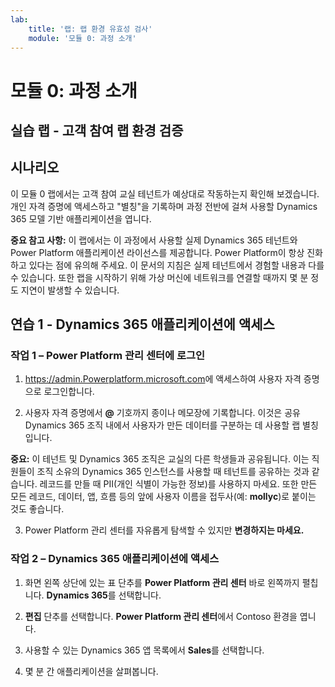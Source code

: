 ```yaml
---
lab:
    title: '랩: 랩 환경 유효성 검사'
    module: '모듈 0: 과정 소개'
---
```



모듈 0: 과정 소개
========================

## 실습 랩 - 고객 참여 랩 환경 검증 

시나리오
--------

이 모듈 0 랩에서는 고객 참여 교실 테넌트가 예상대로 작동하는지 확인해 보겠습니다. 개인 자격 증명에 액세스하고 "별칭"을 기록하며 과정 전반에 걸쳐 사용할 Dynamics 365 모델 기반 애플리케이션을 엽니다. 

**중요 참고 사항:** 이 랩에서는 이 과정에서 사용할 실제 Dynamics 365 테넌트와
Power Platform 애플리케이션 라이선스를
제공합니다. Power Platform이 항상 진화하고 있다는 점에 유의해 주세요. 이
문서의 지침은 실제 테넌트에서 경험할 내용과
다를 수 있습니다. 또한 랩을 시작하기 위해 가상 머신에
네트워크를 연결할 때까지 몇 분 정도 지연이 발생할 수 있습니다.

연습 1 - Dynamics 365 애플리케이션에 액세스
---------------------------------------------------

### 작업 1 – Power Platform 관리 센터에 로그인

1.  <https://admin.Powerplatform.microsoft.com>에 액세스하여 사용자 자격 증명으로 로그인합니다.

2. 사용자 자격 증명에서 **@** 기호까지 종이나 메모장에 기록합니다. 이것은 공유 Dynamics 365 조직 내에서 사용자가 만든 데이터를 구분하는 데 사용할 랩 별칭입니다. 

**중요:** 이 테넌트 및 Dynamics 365 조직은 교실의 다른 학생들과 공유됩니다. 이는 직원들이 조직 소유의 Dynamics 365 인스턴스를 사용할 때 테넌트를 공유하는 것과 같습니다. 레코드를 만들 때 PII(개인 식별이 가능한 정보)를 사용하지 마세요. 또한 만든 모든 레코드, 데이터, 앱, 흐름 등의 앞에 사용자 이름을 접두사(예: **mollyc**)로 붙이는 것도 좋습니다.

3. Power Platform 관리 센터를 자유롭게 탐색할 수 있지만 **변경하지는 마세요.**

### 작업 2 – Dynamics 365 애플리케이션에 액세스

1.  화면 왼쪽 상단에 있는 표 단추를 **Power Platform 관리 센터** 바로 왼쪽까지 펼칩니다. **Dynamics 365**를 선택합니다.

2.  **편집** 단추를 선택합니다. **Power Platform 관리 센터**에서 Contoso 환경을 엽니다.

4. 사용할 수 있는 Dynamics 365 앱 목록에서 **Sales**를 선택합니다.

5. 몇 분 간 애플리케이션을 살펴봅니다.
